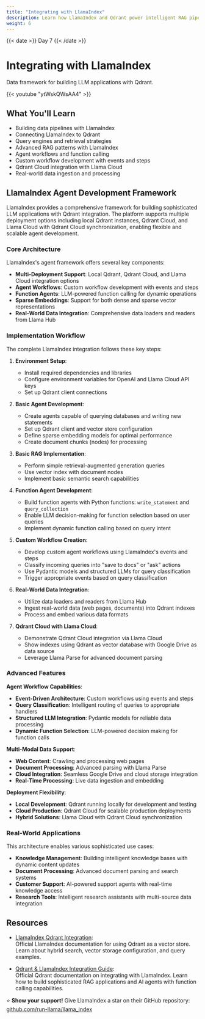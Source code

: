 ```yaml
---
title: "Integrating with LlamaIndex"
description: Learn how LlamaIndex and Qdrant power intelligent RAG pipelines, function-calling agents, and cloud-synced vector search systems with structured workflows and dynamic query handling.
weight: 6
---
```


{{< date >}} Day 7 {{< /date >}}

# Integrating with LlamaIndex

Data framework for building LLM applications with Qdrant.

{{< youtube "ytWskQWsAA4" >}}

## What You'll Learn

- Building data pipelines with LlamaIndex
- Connecting LlamaIndex to Qdrant
- Query engines and retrieval strategies
- Advanced RAG patterns with LlamaIndex
- Agent workflows and function calling
- Custom workflow development with events and steps
- Qdrant Cloud integration with Llama Cloud
- Real-world data ingestion and processing

## LlamaIndex Agent Development Framework

LlamaIndex provides a comprehensive framework for building sophisticated LLM applications with Qdrant integration. The platform supports multiple deployment options including local Qdrant instances, Qdrant Cloud, and Llama Cloud with Qdrant Cloud synchronization, enabling flexible and scalable agent development.

### Core Architecture

LlamaIndex's agent framework offers several key components:

- **Multi-Deployment Support**: Local Qdrant, Qdrant Cloud, and Llama Cloud integration options
- **Agent Workflows**: Custom workflow development with events and steps
- **Function Agents**: LLM-powered function calling for dynamic operations
- **Sparse Embeddings**: Support for both dense and sparse vector representations
- **Real-World Data Integration**: Comprehensive data loaders and readers from Llama Hub

### Implementation Workflow

The complete LlamaIndex integration follows these key steps:

1. **Environment Setup**:
   - Install required dependencies and libraries
   - Configure environment variables for OpenAI and Llama Cloud API keys
   - Set up Qdrant client connections

2. **Basic Agent Development**:
   - Create agents capable of querying databases and writing new statements
   - Set up Qdrant client and vector store configuration
   - Define sparse embedding models for optimal performance
   - Create document chunks (nodes) for processing

3. **Basic RAG Implementation**:
   - Perform simple retrieval-augmented generation queries
   - Use vector index with document nodes
   - Implement basic semantic search capabilities

4. **Function Agent Development**:
   - Build function agents with Python functions: `write_statement` and `query_collection`
   - Enable LLM decision-making for function selection based on user queries
   - Implement dynamic function calling based on query intent

5. **Custom Workflow Creation**:
   - Develop custom agent workflows using LlamaIndex's events and steps
   - Classify incoming queries into "save to docs" or "ask" actions
   - Use Pydantic models and structured LLMs for query classification
   - Trigger appropriate events based on query classification

6. **Real-World Data Integration**:
   - Utilize data loaders and readers from Llama Hub
   - Ingest real-world data (web pages, documents) into Qdrant indexes
   - Process and embed various data formats

7. **Qdrant Cloud with Llama Cloud**:
   - Demonstrate Qdrant Cloud integration via Llama Cloud
   - Show indexes using Qdrant as vector database with Google Drive as data source
   - Leverage Llama Parse for advanced document parsing

### Advanced Features

**Agent Workflow Capabilities**:
- **Event-Driven Architecture**: Custom workflows using events and steps
- **Query Classification**: Intelligent routing of queries to appropriate handlers
- **Structured LLM Integration**: Pydantic models for reliable data processing
- **Dynamic Function Selection**: LLM-powered decision making for function calls

**Multi-Modal Data Support**:
- **Web Content**: Crawling and processing web pages
- **Document Processing**: Advanced parsing with Llama Parse
- **Cloud Integration**: Seamless Google Drive and cloud storage integration
- **Real-Time Processing**: Live data ingestion and embedding

**Deployment Flexibility**:
- **Local Development**: Qdrant running locally for development and testing
- **Cloud Production**: Qdrant Cloud for scalable production deployments
- **Hybrid Solutions**: Llama Cloud with Qdrant Cloud synchronization

### Real-World Applications

This architecture enables various sophisticated use cases:

- **Knowledge Management**: Building intelligent knowledge bases with dynamic content updates
- **Document Processing**: Advanced document parsing and search systems
- **Customer Support**: AI-powered support agents with real-time knowledge access
- **Research Tools**: Intelligent research assistants with multi-source data integration

## Resources

- [LlamaIndex Qdrant Integration](https://docs.llamaindex.ai/en/stable/examples/vector_stores/qdrant_hybrid/):  
  Official LlamaIndex documentation for using Qdrant as a vector store. Learn about hybrid search, vector storage configuration, and query examples.

- [Qdrant & LlamaIndex Integration Guide](https://qdrant.tech/documentation/frameworks/llama-index/):  
  Official Qdrant documentation on integrating with LlamaIndex. Learn how to build sophisticated RAG applications and AI agents with function calling capabilities.

⭐ **Show your support!** Give LlamaIndex a star on their GitHub repository: [github.com/run-llama/llama_index](https://github.com/run-llama/llama_index)

